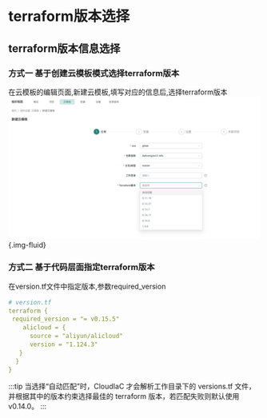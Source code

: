 # terraform版本选择

## terraform版本信息选择

### 方式一 基于创建云模板模式选择terraform版本

在云模板的编辑页面,新建云模板,填写对应的信息后,选择terraform版本
 ![image-20220511](../images/img-202205111356.png){.img-fluid}


### 方式二 基于代码层面指定terraform版本 
在version.tf文件中指定版本,参数required_version
```yaml
# version.tf
terraform {
 required_version = "= v0.15.5"
    alicloud = {
      source = "aliyun/alicloud"
      version = "1.124.3"
   }
  }
}

```
:::tip
当选择“自动匹配”时，CloudIaC 才会解析工作目录下的 versions.tf 文件，并根据其中的版本约束选择最佳的 terraform 版本，若匹配失败则默认使用 v0.14.0。
:::


